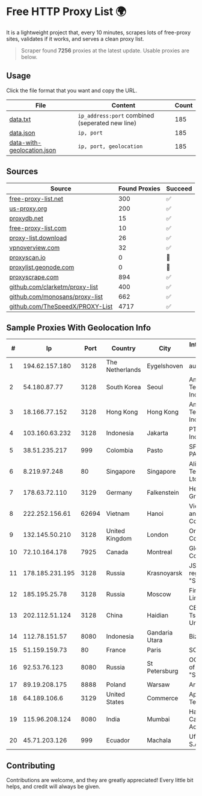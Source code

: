 
# Free HTTP Proxy List 🌍

It is a lightweight project that, every 10 minutes, scrapes lots of free-proxy sites, validates if it works, and serves a clean proxy list.


> Scraper found **7256** proxies at the latest update. Usable proxies are below.

## Usage

Click the file format that you want and copy the URL.


|File|Content|Count|
|----|-------|-----|
|[data.txt](https://raw.githubusercontent.com/themiralay/Proxy-List-World/master/data.txt)|`ip_address:port` combined (seperated new line)|185|
|[data.json](https://raw.githubusercontent.com/themiralay/Proxy-List-World/master/data.json)|`ip, port`|185|
|[data-with-geolocation.json](https://raw.githubusercontent.com/themiralay/Proxy-List-World/master/data-with-geolocation.json)|`ip, port, geolocation`|185|

## Sources

|Source|Found Proxies|Succeed|
|------|-------------|-------|
|[free-proxy-list.net](https://free-proxy-list.net)|300|✅|
|[us-proxy.org](https://www.us-proxy.org)|200|✅|
|[proxydb.net](http://proxydb.net)|15|✅|
|[free-proxy-list.com](https://free-proxy-list.com/?page=&port=&type%5B%5D=http&type%5B%5D=https&up_time=0&search=Search)|10|✅|
|[proxy-list.download](https://www.proxy-list.download/HTTP)|26|✅|
|[vpnoverview.com](https://vpnoverview.com/privacy/anonymous-browsing/free-proxy-servers)|32|✅|
|[proxyscan.io](https://www.proxyscan.io)|0|🚫|
|[proxylist.geonode.com](https://proxylist.geonode.com/api/proxy-list?limit=300&page=1&sort_by=lastChecked&sort_type=desc&protocols=http,https)|0|🚫|
|[proxyscrape.com](https://api.proxyscrape.com/v2/?request=displayproxies&protocol=http&timeout=10000&country=all&ssl=all&anonymity=all)|894|✅|
|[github.com/clarketm/proxy-list](https://raw.githubusercontent.com/clarketm/proxy-list/master/proxy-list-raw.txt)|400|✅|
|[github.com/monosans/proxy-list](https://raw.githubusercontent.com/monosans/proxy-list/main/proxies/http.txt)|662|✅|
|[github.com/TheSpeedX/PROXY-List](https://raw.githubusercontent.com/TheSpeedX/PROXY-List/master/http.txt)|4717|✅|


## Sample Proxies With Geolocation Info

|#|Ip|Port|Country|City|Internet Service Provider|
|-|--|----|-------|----|-------------------------|
|1|194.62.157.180|3128|The Netherlands|Eygelshoven|aurologic GmbH|
|2|54.180.87.77|3128|South Korea|Seoul|Amazon Technologies Inc.|
|3|18.166.77.152|3128|Hong Kong|Hong Kong|Amazon Technologies Inc.|
|4|103.160.63.232|3128|Indonesia|Jakarta|PT Herza Digital Indonesia|
|5|38.51.235.217|999|Colombia|Pasto|SP SISTEMAS PALACIOS LTDA|
|6|8.219.97.248|80|Singapore|Singapore|Alibaba (US) Technology Co., Ltd.|
|7|178.63.72.110|3129|Germany|Falkenstein|Hetzner Online GmbH|
|8|222.252.156.61|62694|Vietnam|Hanoi|VietNam Post and Telecom Corporation|
|9|132.145.50.210|3128|United Kingdom|London|Oracle Corporation|
|10|72.10.164.178|7925|Canada|Montreal|GloboTech Communications|
|11|178.185.231.195|3128|Russia|Krasnoyarsk|JSC Rostelecom regional branch "Siberia"|
|12|185.195.25.78|3128|Russia|Moscow|First Server Limited|
|13|202.112.51.124|3128|China|Haidian|CERNET2 IX at Tsinghua University|
|14|112.78.151.57|8080|Indonesia|Gandaria Utara|Biznet Networks|
|15|51.159.159.73|80|France|Paris|SCALEWAY|
|16|92.53.76.123|8080|Russia|St Petersburg|OOO "Network of data-centers "Selectel"|
|17|89.19.208.175|8888|Poland|Warsaw|Artnet Sp. z o.o.|
|18|64.189.106.6|3129|United States|Commerce|Apogee Telecom Inc.|
|19|115.96.208.124|8080|India|Mumbai|Hathway IP over Cable Internet Access|
|20|45.71.203.126|999|Ecuador|Machala|Ufinet Panama S.A.|



## Contributing

Contributions are welcome, and they are greatly appreciated! Every
little bit helps, and credit will always be given.

